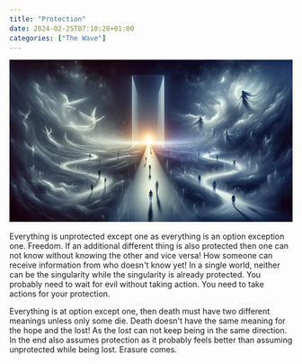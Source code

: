 ```yaml
---
title: "Protection"
date: 2024-02-25T07:10:28+01:00
categories: ["The Wave"]
---
```

![Protection](protection.webp)

Everything is unprotected except one as everything is an option exception one. Freedom. If an additional different thing is also protected then one can not know without knowing the other and vice versa! How someone can receive information from who doesn't know yet! In a single world, neither can be the singularity while the singularity is already protected. You probably need to wait for evil without taking action. You need to take actions for your protection.

Everything is at option except one, then death must have two different meanings unless only some die. Death doesn't have the same meaning for the hope and the lost! As the lost can not keep being in the same direction. In the end also assumes protection as it probably feels better than assuming unprotected while being lost. Erasure comes.
